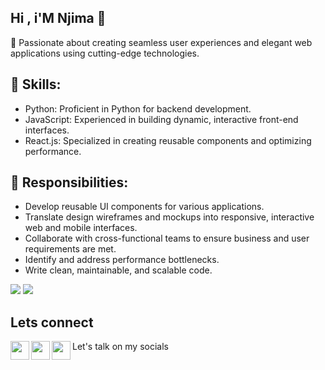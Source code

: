 ## Hi , i'M Njima 👋
🌟 Passionate about creating seamless user experiences and elegant web applications using cutting-edge technologies.
## 🚀 Skills:

- Python: Proficient in Python for backend development.
- JavaScript: Experienced in building dynamic, interactive front-end interfaces.
- React.js: Specialized in creating reusable components and optimizing performance.
## 🔧 Responsibilities:

- Develop reusable UI components for various applications.
- Translate design wireframes and mockups into responsive, interactive web and mobile interfaces.
- Collaborate with cross-functional teams to ensure business and user requirements are met.
- Identify and address performance bottlenecks.
- Write clean, maintainable, and scalable code.
<img src="https://github-readme-stats.vercel.app/api?username=denismnjima&show_icons=true&theme=transparent"/>
<img src="https://github-readme-stats.vercel.app/api/top-langs/?username=denismnjima&theme=transparent&layout=donut" />

## Lets connect 
 Let's talk on my socials
<img align="left" src="https://iili.io/dKSYrOB.th.png" width="30px"/>
<img align="left" src="https://iili.io/dKSlIcb.th.png" width="30px"/>
<img align="left" src="https://iili.io/dKS1VZN.th.png" width="30px"/>




